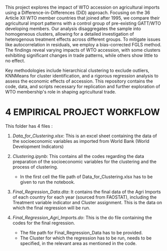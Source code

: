 This project explores the impact of WTO accession on agricultural imports using a Difference-in-Differences (DiD) approach. Focusing on the 36 Article XII WTO member countries that joined after 1995, we compare their agricultural import patterns with a control group of pre-existing GATT/WTO developing members. Our analysis disaggregates the sample into homogeneous clusters, allowing for a detailed investigation of heterogenous treatment effects across different groups. To mitigate issues like autocorrelation in residuals, we employ a bias-corrected FGLS method. The findings reveal varying impacts of WTO accession, with some clusters exhibiting significant changes in trade patterns, while others show little to no effect.

Key methodologies include hierarchical clustering to exclude outliers, KNNMeans for cluster identification, and a rigorous regression analysis to assess the economic effects of accession. This repository contains the code, data, and scripts necessary for replication and further exploration of WTO membership's role in shaping agricultural trade.

# 4 EMPIRICAL PROJECT WORKFLOW

This folder has 4 files :

1. *Data_for_Clustering.xlsx*: This is an excel sheet containing the data of the socioeconomic variables as imported from World Bank (World Development Indicators)

2. *Clustering.ipynb*: This contains all the codes regarding the data preparation of the socioeconomic variables for the clustering and the process of clustering.
   - In the first cell the file path of Data_for_Clustering.xlsx has to be given to run the notebook.

3. *Final_Regression_Data.dta*: It contains the final data of the Agri Imports of each country for each year (sourced from FAOSTAT), including the Treatment variable indicator and Cluster assignment. This is the data on which the final regression will be run.

4. *Final_Regression_Agri_Imports.do*: This is the do file containing the codes for the final regression.
   - The file path for Final_Regression_Data has to be provided.
   - The Cluster for which the regression has to be run, needs to be specified, in the relevant area as mentioned in the code.
